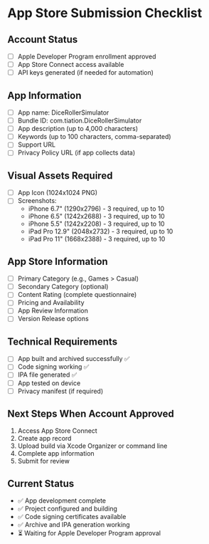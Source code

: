 # App Store Submission Checklist

## Account Status
- [ ] Apple Developer Program enrollment approved
- [ ] App Store Connect access available
- [ ] API keys generated (if needed for automation)

## App Information
- [ ] App name: DiceRollerSimulator
- [ ] Bundle ID: com.tiation.DiceRollerSimulator
- [ ] App description (up to 4,000 characters)
- [ ] Keywords (up to 100 characters, comma-separated)
- [ ] Support URL
- [ ] Privacy Policy URL (if app collects data)

## Visual Assets Required
- [ ] App Icon (1024x1024 PNG)
- [ ] Screenshots:
  - iPhone 6.7" (1290x2796) - 3 required, up to 10
  - iPhone 6.5" (1242x2688) - 3 required, up to 10
  - iPhone 5.5" (1242x2208) - 3 required, up to 10
  - iPad Pro 12.9" (2048x2732) - 3 required, up to 10
  - iPad Pro 11" (1668x2388) - 3 required, up to 10

## App Store Information
- [ ] Primary Category (e.g., Games > Casual)
- [ ] Secondary Category (optional)
- [ ] Content Rating (complete questionnaire)
- [ ] Pricing and Availability
- [ ] App Review Information
- [ ] Version Release options

## Technical Requirements
- [ ] App built and archived successfully ✅
- [ ] Code signing working ✅
- [ ] IPA file generated ✅
- [ ] App tested on device
- [ ] Privacy manifest (if required)

## Next Steps When Account Approved
1. Access App Store Connect
2. Create app record
3. Upload build via Xcode Organizer or command line
4. Complete app information
5. Submit for review

## Current Status
- ✅ App development complete
- ✅ Project configured and building
- ✅ Code signing certificates available
- ✅ Archive and IPA generation working
- ⏳ Waiting for Apple Developer Program approval
